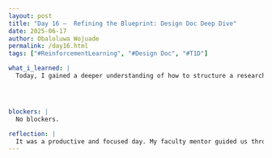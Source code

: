 ```yaml
---
layout: post
title: "Day 16 –  Refining the Blueprint: Design Doc Deep Dive"
date: 2025-06-17
author: Obaloluwa Wojuade
permalink: /day16.html
tags: ["#ReinforcementLearning", "#Design Doc", "#T1D"]

what_i_learned: |
  Today, I gained a deeper understanding of how to structure a research question that tackles fairness, performance, and model generalization in healthcare AI. I explored how stratified data augmentation and SHAP values can be used to answer these questions. I also learned the importance of testing RL models early using validation setups tailored to high-risk patient groups like those with hypertension and diabetes.




blockers: |
  No blockers.

reflection: |
  It was a productive and focused day. My faculty mentor guided us through refining our design docs, and I made solid progress on my research question and initial validation plan. Getting constructive feedback helped highlight weak spots and sharpen the direction of my approach. Tomorrow, I’ll continue incorporating those insights to make the doc more polished and practical.
---
```





